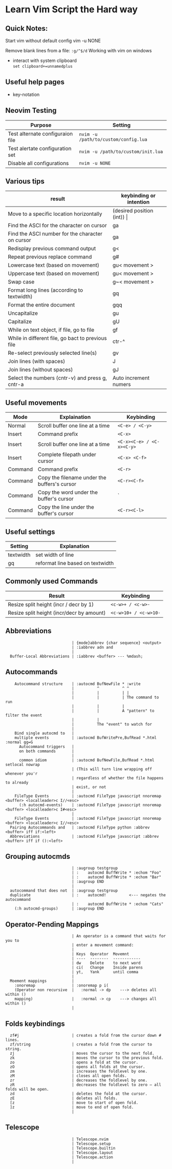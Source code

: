 # Learn Vim Script the Hard way
## Quick Notes:  

Start vim without default config
vim -u NONE

Remove blank lines from a file:
`:g/^$/d`
Working with vim on windows
- interact with system clipboard  
`set clipboard+=unnamedplus`

## Useful help pages 
* key-notation 


## Neovim Testing
| Purpose                          | Setting                              |
| -------                          | -------                              |
| Test alternate configuraion file | `nvim -u /path/to/custom/config.lua` |
| Test alertate configuration set  | `nvim -u /path/to/custom/init.lua`   |
| Disable all configurations       | `nvim -u NONE`                       |

## Various tips
| result                                            | keybinding or intention     |
|---------------------------------------------------|-----------------------------|
| Move to a specific location horizontally          | (desired position (int)) \| |
| Find the ASCI for the character on cursor         | ga                          |
| Find the ASCI number for the character on cursor  | ga                          |
| Redisplay previous command output                 | g<                          |
| Repeat previous replace command                   | g#                          |
| Lowercase text (based on movement)                | gu< movement >              |
| Uppercase text (based on movement)                | g<shift>u< movement >       |
| Swap case                                         | g~< movement >              |
| Format long lines (according to textwidth)        | gq                          |
| Format the entire document                        | gqq                         |
| Uncapitalize                                      | gu                          |
| Capitalize                                        | gU                          |
| While on text object, if file, go to file         | gf                          |
| While in different file, go bact to previous file | ctr-^                       |
| Re-select previously selected line(s)             | gv                          |
| Join lines (with spaces)                          | J                           |
| Join lines (without spaces)                       | gJ                          |
| Select the numbers (cntr-v) and press g,  cntr-a  | Auto increment numers       |
  

## Useful movements
| Mode    | Explaination                                 | Keybinding                |
|---------|----------------------------------------------|---------------------------|
| Normal  | Scroll buffer one line at a time             | `<C-e> / <C-y>`           |
| Insert  | Command prefix                               | `<C-x>`                   |
| Insert  | Scroll buffer one line at a time             | `<C-x><C-e> / <C-x><C-y>` |
| Insert  | Complete filepath under cursor               | `<C-x> <C-f>`             |
| Command | Command prefix                               | `<C-r>`                   |
| Command | Copy the filename under the buffers's cursor | `<C-r><C-f>`              |
| Command | Copy the word under the buffer's cursor      | `<C-r><C-w>               |
| Command | Copy the line under the buffer's cursor      | `<C-r><C-l>`              |


## Useful settings
| Setting   | Explanation                      |
|-----------|----------------------------------|
| textwidth | set width of line                |
| gq        | reformat line based on textwidth |

## Commonly used Commands
| Result                                    | Keybinding            |
|-------------------------------------------|-----------------------|
| Resize split height (incr / decr by 1)    | `<c-w>+ / <c-w>-`     |
| Resize split height (incr/decr by amount) | `<c-w>10+ / <c-w>10-` |

## Abbreviations
```
                             | {mode}abbrev {char sequence} <output>
                             | :iabbrev adn and
                             |
  Buffer-Local Abbreviations | :iabbrev <buffer> --- %mdash;
```

## Autocommands 
```
    Autocommand structure    | :autocmd BufNewFile * :write
                             |          ^          ^ ^
                             |          |          | |
                             |          |          | The command to run
                             |          |          |
                             |          |          A "pattern" to filter the event
                             |          |
                             |          The "event" to watch for
                             |
    Bind single autocmd to   |
    multiple events          | :autocmd BufWritePre,BufRead *.html :normal gg=G
      Autocommand triggers   |
      on both commands       |
                             |
      common idiom           | :autocmd BufNewFile,BufRead *.html setlocal nowrap
                             | (This will turn line wrapping off whenever you'r
                             | regardless of whether the file happens to already
                             | exist, or not
                             |
    FileType Events          | :autocmd FileType javascript nnoremap <buffer> <localleader>c I//<esc>
      (:h autocmd-events)    | :autocmd FileType javascript nnoremap <buffer> <localleader>c I#<esc>
                             |
    FileType Events          | :autocmd FileType javascript nnoremap <buffer> <localleader>c I//<esc>
  Pairing Autocommands and   | :autocmd FileType python :abbrev <buffer> iff if:<left>
  Abbreviations              | :autocmd FileType javascript :abbrev <buffer> iff if ():<left>
```

## Grouping autocmds 
```
                             | :augroup testgroup
                             | :    autocmd BuffWrite * :echom "Foo"
                             | :    autocmd BuffWrite * :echom "Bar"
                             | :augroup END
                             |
  autocommand that does not  | :augroup testgroup
  duplicate                  | :    autocmd!          <--- negates the autocommand
                             | :    autocmd BuffWrite * :echom "Cats"
    (:h autocmd-groups)      | :augroup END
```

## Operator-Pending Mappings 
```
                             | An operator is a command that waits for you to
                             | enter a movement command:
                             |
                             | Keys  Operator  Movemnt
                             | ----  --------  ------------
                             | dw    Delete    to next word
                             | ci(   Change    Inside parens
                             | yt,   Yank      until comma
                             |
  Moement mappings           |
    :onoremap                | :onoremap p i(
    (Operator non recursive  |   :normal -> dp    ---> deletes all within ()
    mapping)                 |   :normal -> cp    ---> changes all within ()
                             |
```

## Folds keybindings 
```
  zf#j                       | creates a fold from the cursor down # lines.
  zf/string                  | creates a fold from the cursor to string.
  zj                         | moves the cursor to the next fold.
  zk                         | moves the cursor to the previous fold.
  zo                         | opens a fold at the cursor.
  zO                         | opens all folds at the cursor.
  zm                         | increases the foldlevel by one.
  zM                         | closes all open folds.
  zr                         | decreases the foldlevel by one.
  zR                         | decreases the foldlevel to zero — all folds will be open.
  zd                         | deletes the fold at the cursor.
  zE                         | deletes all folds.
  [z                         | move to start of open fold.
  ]z                         | move to end of open fold.
                             |
```

## Telescope 
```
                             | Telescope.nvim
                             | Telescope.setup
                             | Telescope.builtin
                             | Telescope.layout
                             | Telescope.action
                             |
```
